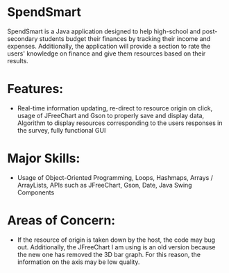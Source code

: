 # SpendSmart
SpendSmart is a Java application designed to help high-school and post-secondary students budget their finances by tracking their income and expenses. Additionally, the application
will provide a section to rate the users' knowledge on finance and give them resources based
on their results.

# Features:
- Real-time information updating, re-direct to resource origin on click, usage of JFreeChart
and Gson to properly save and display data, Algorithm to display resources corresponding
to the users responses in the survey, fully functional GUI

# Major Skills:
- Usage of Object-Oriented Programming, Loops, Hashmaps, Arrays / ArrayLists, APIs such as JFreeChart, Gson,
Date, Java Swing Components

# Areas of Concern:
- If the resource of origin is taken down by the host, the code may bug out. Additionally, the JFreeChart
I am using is an old version because the new one has removed the 3D bar graph. For this reason, the 
information on the axis may be low quality.
